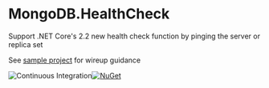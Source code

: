 # MongoDB.HealthCheck
Support .NET Core's 2.2 new health check function by pinging the server or replica set

See [sample project](https://github.com/buvinghausen/MongoDB.HealthCheck/blob/master/sample/MongoDB.HealthCheck.Sample/Program.cs) for wireup guidance

![Continuous Integration](https://github.com/buvinghausen/MongoDB.HealthCheck/workflows/Continuous%20Integration/badge.svg)[![NuGet](https://img.shields.io/nuget/v/MongoDB.HealthCheck.svg)](https://www.nuget.org/packages/MongoDB.HealthCheck/)
